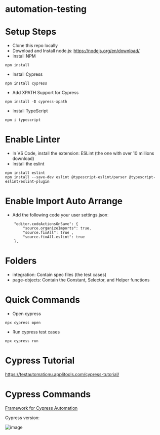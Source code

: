 # automation-testing

# Setup Steps
- Clone this repo locally
- Download and Install node.js: https://nodejs.org/en/download/
- Install NPM
```
npm install
```
- Install Cypress
```
npm install cypress
```
- Add XPATH Support for Cypress

```
npm install -D cypress-xpath
```
- Install TypeScript

```
npm i typescript
```

# Enable Linter
- In VS Code, install the extension: ESLint (the one with over 10 millions download)
- Install the eslint

```
npm install eslint
npm install --save-dev eslint @typescript-eslint/parser @typescript-eslint/eslint-plugin
```

# Enable Import Auto Arrange
- Add the following code your user settings.json:
```
    "editor.codeActionsOnSave": {
        "source.organizeImports": true,
        "source.fixAll": true ,
        "source.fixAll.eslint": true
    },
```

# Folders
- integration: Contain spec files (the test cases)
- page-objects: Contain the Constant, Selector, and Helper functions

# Quick Commands
- Open cypress

```
npx cypress open
```
- Run cypress test cases

```
npx cypress run
```

# Cypress Tutorial
https://testautomationu.applitools.com/cypress-tutorial/

# Cypress Commands
[Framework for Cypress Automation](https://docs.cypress.io/api/commands/get)


Cypress version:

![image](https://github.com/nandaoktavian/automation-testing/assets/152750200/ff5bff58-bcaa-4575-843c-38e7415a58ca)